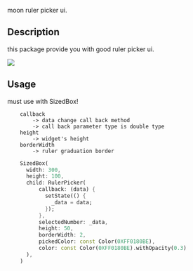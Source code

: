 moon ruler picker ui.

## Description
this package provide you with good ruler picker ui.

![](https://velog.velcdn.com/images/icecrao2/post/ae8d53d6-1bb0-4b3e-8e93-27e797192f9d/image.gif)

## Usage
must use with SizedBox!

``` 
    callback 
        -> data change call back method
        -> call back parameter type is double type
    height 
        -> widget's height
    borderWidth
        -> ruler graduation border
```

``` dart
    SizedBox(
      width: 300,
      height: 100,
      child: RulerPicker(
          callback: (data) {
            setState(() {
              _data = data;
            });
          },
          selectedNumber: _data,
          height: 50,
          borderWidth: 2,
          pickedColor: const Color(0XFF0180BE),
          color: const Color(0XFF0180BE).withOpacity(0.3)
      ),
    )
```